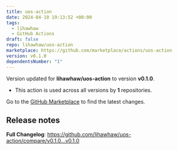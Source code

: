 ```yaml
---
title: uos-action
date: 2024-04-10 19:13:52 +00:00
tags:
  - lihawhaw
  - GitHub Actions
draft: false
repo: lihawhaw/uos-action
marketplace: https://github.com/marketplace/actions/uos-action
version: v0.1.0
dependentsNumber: "1"
---
```



Version updated for **lihawhaw/uos-action** to version **v0.1.0**.
- This action is used across all versions by **1** repositories.

Go to the [GitHub Marketplace](https://github.com/marketplace/actions/uos-action) to find the latest changes.

## Release notes

**Full Changelog**: https://github.com/lihawhaw/uos-action/compare/v0.1.0...v0.1.0
